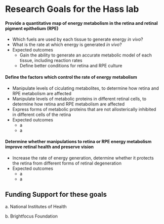 # Research Goals for the Hass lab

#### Provide a quantitative map of energy metabolism in the retina and retinal pigment epithelium (RPE)
  - Which fuels are used by each tissue to generate energy _in vivo_?
  - What is the rate at which energy is generated _in vivo_?
  - Expected outcomes
    - Gain the ability to generate an accurate metabolic model of each tissue, including reaction rates
    - Define better conditions for retina and RPE culture

#### Define the factors which control the rate of energy metabolism
  - Manipulate levels of ciculating metabolites, to determine how retina and RPE metabolism are affected
  - Manipulate levels of metabolic proteins in different retinal cells, to determine how retina and RPE metabolism are affected
  - Express forms of metabolic proteins that are not allosterically inhibited in different cells of the retina
  - Expected outcomes
    - a
    - a
    
#### Determine whether manipulations to retina or RPE energy metabolism improve retinal health and preserve vision
  - Increase the rate of energy generation, determine whether it protects the retina from different forms of retinal degeneration
  - Expected outcomes
    - a
    - a

## Funding Support for these goals

a. National Institutes of Health

b. Brightfocus Foundation




